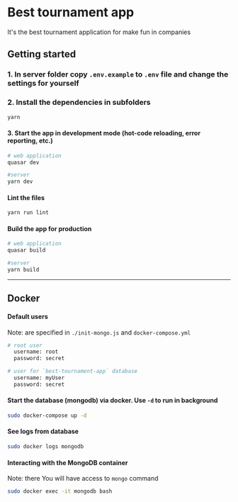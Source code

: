 # Best tournament app

It's the best tournament application for make fun in companies

## Getting started

### 1. In server folder copy `.env.example` to `.env` file and change the settings for yourself

### 2. Install the dependencies in subfolders

```bash
yarn
```

#### 3. Start the app in development mode (hot-code reloading, error reporting, etc.)

```bash
# web application
quasar dev

#server
yarn dev
```

#### Lint the files

```bash
yarn run lint
```

#### Build the app for production

```bash
# web application
quasar build

#server
yarn build
```

---

## Docker

#### Default users

Note: are specified in `./init-mongo.js` and `docker-compose.yml`

```bash
# root user
  username: root
  password: secret

# user for `best-tournament-app` database
  username: myUser
  password: secret
```

#### Start the database (mongodb) via docker. Use `-d` to run in background

```bash
sudo docker-compose up -d
```

#### See logs from database

```bash
sudo docker logs mongodb
```

#### Interacting with the MongoDB container

Note: there You will have access to `mongo` command

```bash
sudo docker exec -it mongodb bash
```
